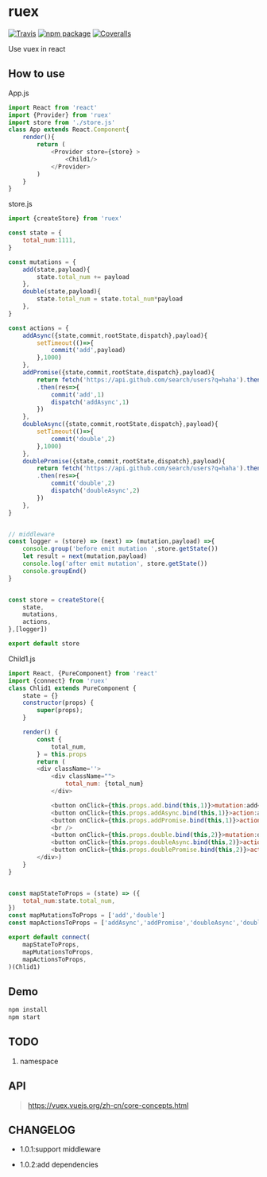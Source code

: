 # ruex

[![Travis][build-badge]][build]
[![npm package][npm-badge]][npm]
[![Coveralls][coveralls-badge]][coveralls]

Use vuex in react

[build-badge]: https://img.shields.io/travis/user/repo/master.png?style=flat-square
[build]: https://travis-ci.org/user/repo

[npm-badge]: https://img.shields.io/npm/v/npm-package.png?style=flat-square
[npm]: https://www.npmjs.org/package/npm-package

[coveralls-badge]: https://img.shields.io/coveralls/user/repo/master.png?style=flat-square
[coveralls]: https://coveralls.io/github/user/repo

## How to use

App.js
```js
import React from 'react'
import {Provider} from 'ruex'
import store from './store.js'
class App extends React.Component{
    render(){
        return (
            <Provider store={store} >
                <Child1/>
            </Provider>
        )
    }
}
```
store.js
```js
import {createStore} from 'ruex'

const state = {
	total_num:1111,
}

const mutations = {
	add(state,payload){
		state.total_num += payload
	},
	double(state,payload){
		state.total_num = state.total_num*payload
	},
}

const actions = {
	addAsync({state,commit,rootState,dispatch},payload){
		setTimeout(()=>{
			commit('add',payload)
		},1000)
	},
	addPromise({state,commit,rootState,dispatch},payload){
		return fetch('https://api.github.com/search/users?q=haha').then(res=>res.json())
		.then(res=>{
			commit('add',1)
			dispatch('addAsync',1)
		})
	},
	doubleAsync({state,commit,rootState,dispatch},payload){
		setTimeout(()=>{
			commit('double',2)
		},1000)
	},
	doublePromise({state,commit,rootState,dispatch},payload){
		return fetch('https://api.github.com/search/users?q=haha').then(res=>res.json())
		.then(res=>{
			commit('double',2)
			dispatch('doubleAsync',2)
		})
	},
}


// middleware
const logger = (store) => (next) => (mutation,payload) =>{
    console.group('before emit mutation ',store.getState())
    let result = next(mutation,payload)
    console.log('after emit mutation', store.getState())
	console.groupEnd()
}


const store = createStore({
    state,
	mutations,
	actions,
},[logger])

export default store

```

Child1.js
```js
import React, {PureComponent} from 'react'
import {connect} from 'ruex'
class Chlid1 extends PureComponent {
	state = {}
	constructor(props) {
        super(props);
    }

	render() {
		const {
			total_num,
		} = this.props
		return (
		<div className=''>
			<div className="">
			    total_num: {total_num}
			</div>

			<button onClick={this.props.add.bind(this,1)}>mutation:add</button>
			<button onClick={this.props.addAsync.bind(this,1)}>action:addAsync</button>
			<button onClick={this.props.addPromise.bind(this,1)}>action:addPromise</button>
			<br />
			<button onClick={this.props.double.bind(this,2)}>mutation:double</button>
			<button onClick={this.props.doubleAsync.bind(this,2)}>action:doubleAsync</button>
			<button onClick={this.props.doublePromise.bind(this,2)}>action:doublePromise</button>
		</div>)
	}
}


const mapStateToProps = (state) => ({
	total_num:state.total_num,
})
const mapMutationsToProps = ['add','double']
const mapActionsToProps = ['addAsync','addPromise','doubleAsync','doublePromise']

export default connect(
    mapStateToProps,
    mapMutationsToProps,
    mapActionsToProps,
)(Chlid1)
```


## Demo

```js
npm install
npm start
```

## TODO

1. namespace

## API

> https://vuex.vuejs.org/zh-cn/core-concepts.html

## CHANGELOG

- 1.0.1:support middleware

- 1.0.2:add dependencies
